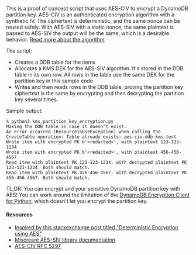 This is a proof of concept script that uses AES-CIV to encrypt a DynamoDB partition key. AES-CIV is an authenticated encryption algorithm with a synthetic IV. The ciphertext is deterministic, and the same nonce can be reused safely. With AES-SIV with a static nonce, the same plaintext is passed to AES-SIV the output will be the same, which is a desirable behavior. [Read more about the algorithm](https://connect2id.com/blog/deterministic-encryption-with-aes-siv)

The script:
- Creates a DDB table for the items
- Allocates a KMS DEK for the AES-SIV algorithm. It's stored in the DDB table in its own row. All rows in the table use the same DEK for the partition key in this sample code
- Writes and then reads rows in the DDB table, proving the partition key ciphertext is the same by encrypting and then decrypting the partition key several times.

Sample output:
```text
% python3 kms_partition_key_encryption.py  
Making the DDB table in case it doesn't exist.
An error occurred (ResourceInUseException) when calling the CreateTable operation: Table already exists: aes-civ-ddb-kms-test
Wrote item with encrypted PK b'<redacted>', with plaintext 123-123-1234
Wrote item with encrypted PK b'<redacted>', with plaintext 456-456-4567
Read item with plaintext PK 123-123-1234, with decrypted plaintext PK 123-123-1234. Both should match.
Read item with plaintext PK 456-456-4567, with decrypted plaintext PK 456-456-4567. Both should match.
```

TL;DR: You can encrypt and your sensitive DynamoDB partition key with AES! You can work around the limitation of the [DynamoDB Encryption Client for Python](https://docs.aws.amazon.com/dynamodb-encryption-client/latest/devguide/python.html), which doesn't let you encrypt the partition key.

#### Resources
- [Inspired by this stackexchange post titled "Deterministic Encryption using AES"](https://crypto.stackexchange.com/questions/68032/deterministic-encryption-using-aes)
- [Miscreant AES-SIV library documentation](https://github.com/miscreant/miscreant.py#api).
- [AES-CIV RFC 5297](https://tools.ietf.org/html/rfc5297)
